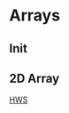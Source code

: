 # Arrays


## Init


## 2D Array

[HWS](https://www.hackingwithswift.com/example-code/arrays/how-do-you-create-multi-dimensional-arrays)
